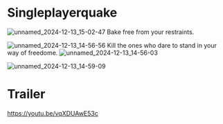 # Singleplayerquake

![unnamed_2024-12-13_15-02-47](https://github.com/user-attachments/assets/3aa6b6f5-84b5-418b-bd86-af1f523ef8db)
Bake free from your restraints.

![unnamed_2024-12-13_14-56-56](https://github.com/user-attachments/assets/07ea8499-785d-4e33-b440-55292b9baa2c)
Kill the ones who dare to stand in your way of freedome.
![unnamed_2024-12-13_14-56-03](https://github.com/user-attachments/assets/924a3684-64c3-45d7-85b1-6c1267c66e08)

![unnamed_2024-12-13_14-59-09](https://github.com/user-attachments/assets/7184bdf2-26ba-44e0-b259-e9cd1c158472)

# Trailer

https://youtu.be/vqXDUAwE53c 
